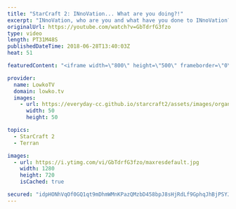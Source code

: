 ```yaml
---
title: "StarCraft 2: INnoVation... What are you doing?!"
excerpt: "INnoVation, who are you and what have you done to INnoVation? Subscribe for more videos: http://lowko.tv/youtube Solar vs INnoVation: https://goo.gl/gVzpyJ  A very cheeky best-of-5 series of top-level StarCraft 2 between Rogue (the current world champion) and INnoVation. While game 1 is a standard match,"
originalUrl: https://youtube.com/watch?v=GbTdrfG3fzo
type: video
length: PT31M48S
publishedDateTime: 2018-06-28T13:40:03Z
heat: 51

featuredContent: "<iframe width=\"800\" height=\"500\" frameborder=\"0\" src=\"https://www.youtube.com/embed/GbTdrfG3fzo\" allow=\"accelerometer; autoplay; encrypted-media; gyroscope; picture-in-picture\" allowfullscreen></iframe>"

provider:
  name: LowkoTV
  domain: lowko.tv
  images:
    - url: https://everyday-cc.github.io/starcraft2/assets/images/organizations/lowko.tv-50x50.jpg
      width: 50
      height: 50

topics:
  - StarCraft 2
  - Terran

images:
  - url: https://i.ytimg.com/vi/GbTdrfG3fzo/maxresdefault.jpg
    width: 1280
    height: 720
    isCached: true

secured: "idpHONhVqOf0GQ1qt9mDhmWMnKPazQMzbD458bpJ8sHjRdLf9GphqJhBjPSYJWkh5DsMqGzJGwE8+pgQc9ostDOA4yBd2mOOdHTe5iB/VRevPIbXxlFzH7av4IzONyOW/lrNUU0LtAbVUdcn76mJovMb2tLL8OBCBEnWEZc2bzMIOrGMDiEKdjX40qpcR1VGk50/5OxNIFTeKvFiib++u5M8BUc4fCSllgWkFKRVOrn5qsTUFzslj3+5hWIjDY2v3Q5uRvLdojR0G6WacxbNIwTAWbEK8nvvrzNUPj4doGyVzMjES+BfNKkJJkerfp1V7Gst/k0yYlWhN5Qoz7vTuDrgI2/mD93W71sy8ZmwnMZIEBfSCkeqqYG8GatM3BFi6E6zm8p/oUUCb9rGGjVOOMhJdmdIQ5X5zCc1SlG7bDIu/krGCoT4QSgA747ldQcE;u8sE1VRJDTk6un9MYdqlgw=="
---
```



